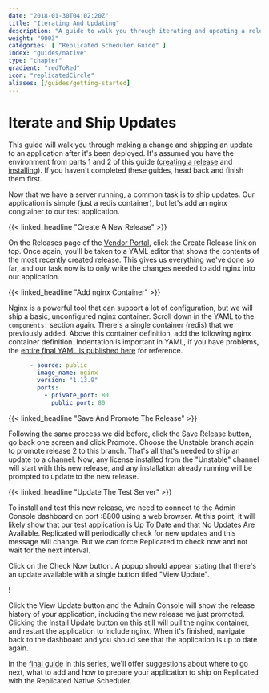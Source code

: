 ```yaml
---
date: "2018-01-30T04:02:20Z"
title: "Iterating And Updating"
description: "A guide to walk you through iterating and updating a release in Replicated"
weight: "9003"
categories: [ "Replicated Scheduler Guide" ]
index: "guides/native"
type: "chapter"
gradient: "redToRed"
icon: "replicatedCircle"
aliases: [/guides/getting-started]
---
```


# Iterate and Ship Updates

This guide will walk you through making a change and shipping an update to an application after it's been deployed. It's assumed you have the environment from parts 1 and 2 of this guide ([creating a release](../create-release) and [installing](../install)). If you haven't completed these guides, head back and finish them first.

Now that we have a server running, a common task is to ship updates. Our application is simple (just a redis container), but let's add an nginx congtainer to our test application.

{{< linked_headline "Create A New Release" >}}

On the Releases page of the [Vendor Portal](https://vendor.replicated.com), click the Create Release link on top. Once again, you'll be taken to a YAML editor that shows the contents of the most recently created release. This gives us everything we've done so far, and our task now is to only write the changes needed to add nginx into our application.

{{< linked_headline "Add nginx Container" >}}

Nginx is a powerful tool that can support a lot of configuration, but we will ship a basic, unconfigured nginx container. Scroll down in the YAML to the `components:` section again. There's a single container (redis) that we previously added. Above this container definition, add the following nginx container definition. Indentation is important in YAML, if you have problems, the [entire final YAML is published here](https://gist.github.com/marccampbell/98e25e9ca8e1133fc07174d3f9d2609c) for reference.

```yaml
      - source: public
        image_name: nginx
        version: "1.13.9"
        ports:
          - private_port: 80
            public_port: 80
```

{{< linked_headline "Save And Promote The Release" >}}

Following the same process we did before, click the Save Release button, go back one screen and click Promote. Choose the Unstable branch again to promote release 2 to this branch. That's all that's needed to ship an update to a channel. Now, any license installed from the "Unstable" channel will start with this new release, and any installation already running will be prompted to update to the new release.

{{< linked_headline "Update The Test Server" >}}

To install and test this new release, we need to connect to the Admin Console dashboard on port :8800 using a web browser. At this point, it will likely show that our test application is Up To Date and that No Updates Are Available. Replicated will periodically check for new updates and this message will change. But we can force Replicated to check now and not wait for the next interval.

Click on the Check Now button. A popup should appear stating that there's an update available with a single button titled "View Update".

!

Click the View Update button and the Admin Console will show the release history of your application, including the new release we just promoted. Clicking the Install Update button on this still will pull the nginx container, and restart the application to include nginx. When it's finished, navigate back to the dashboard and you should see that the application is up to date again.

In the [final guide](../next-steps) in this series, we'll offer suggestions about where to go next, what to add and how to prepare your application to ship on Replicated with the Replicated Native Scheduler.

